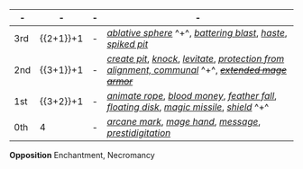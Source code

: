 -|-|-|-
-|-|-|-
3rd | {{2+1}}+1 |-| *[ablative sphere]* ^+^, *[battering blast]*, *[haste]*, *[spiked pit]*
2nd | {{3+1}}+1 |-| *[create pit]*, *[knock]*, *[levitate]*, *[protection from alignment, communal]* ^+^, *~~[extended mage armor][mage armor]~~*
1st | {{3+2}}+1 |-| *[animate rope]*, *[blood money]*, *[feather fall]*, *[floating disk]*, *[magic missile]*, *[shield]* ^+^
0th |     4     |-| *[arcane mark]*, *[mage hand]*, *[message]*, *[prestidigitation]*

**Opposition** Enchantment, Necromancy

[3rd]: #
  [daylight]: :d20-spell:daylight
  [dispel magic]: :d20-spell:dispel-magic
  [magic circle against alignment]: :d20-spell:magic-circle-against-evil
  [protection from energy]: :d20-spell:protection-from-energy
  [resist energy, communal]: :d20-spell:resist-energy
  [sands of time]: :d20-spell:sands-of-time
  [summon monster iii]: :d20-spell:summon-monster-iii

  [ablative sphere]: :d20-spell:ablative-sphere
  [arcane sight]: :d20-spell:arcane-sight
  [battering blast]: :d20-spell:battering-blast
  [blink]: :d20-spell:blink
  [clairaudience/clairvoyance]: :d20-spell:clairaudience/clairvoyance
  [darkvision, communal]: :d20-spell:darkvision
  [deep slumber]: :d20-spell:deep-slumber
  [displacement]: :d20-spell:displacement
  [eldritch fever]: :d20-spell:eldritch-fever
  [explosive runes]: :d20-spell:explosive-runes
  [fly]: :d20-spell:fly
  [haste]: :d20-spell:haste
  [nondetection]: :d20-spell:nondetection
  [phantom driver]: :d20-spell:phantom-driver
  [phantom steed]: :d20-spell:phantom-steed
  [secret page]: :d20-spell:secret-page
  [seek thoughts]: :d20-spell:seek-thoughts
  [slow]: :d20-spell:slow
  [spiked pit]: :d20-spell:spiked-pit
  [stinking cloud]: :d20-spell:stinking-cloud
  [tiny hut]: :d20-spell:tiny-hut
  [tongues]: :d20-spell:tongues
  [twilight knife]: :d20-spell:twilight-knife

[2nd]: #
  [ant haul, communal]: :d20-spell:ant-haul
  [book ward]: :d20-spell:book-ward
  [bull's strength]: :d20-spell:bull's-strength
  [darkness]: :d20-spell:darkness
  [endure elements, communal]: :d20-spell:endure-elements
  [make whole]: :d20-spell:make-whole
  [protection from alignment, communal]: :d20-spell:protection-from-evil
  [resist energy]: :d20-spell:resist-energy
  [share language]: :d20-spell:share-language

  [arcane lock]: :d20-spell:arcane-lock
  [arrow eruption]: :d20-spell:arrow-eruption
  [blood transcription]: :d20-spell:blood-transcription
  [blur]: :d20-spell:blur
  [burning gaze]: :d20-spell:burning-gaze
  [codespeak]: :d20-spell:codespeak
  [continual flame]: :d20-spell:continual-flame
  [create pit]: :d20-spell:create-pit
  [create treasure map]: :d20-spell:create-treasure-map
  [darkvision]: :d20-spell:darkvision
  [detect thoughts]: :d20-spell:detect-thoughts
  [false life]: :d20-spell:false-life
  [fog cloud]: :d20-spell:fog-cloud
  [glitterdust]: :d20-spell:glitterdust
  [gusting sphere]: :d20-spell:gusting-sphere
  [invisibility]: :d20-spell:invisibility
  [kinetic reverberation]: :d20-spell:kinetic-reverberation
  [knock]: :d20-spell:knock
  [levitate]: :d20-spell:levitate
  [locate object]: :d20-spell:locate-object
  [mirror image]: :d20-spell:mirror-image
  [obscure object]: :d20-spell:obscure-object
  [rope trick]: :d20-spell:rope-trick
  [see invisibility]: :d20-spell:see-invisibility
  [symbol of mirroring]: :d20-spell:symbol-of-mirroring

[1st]: #
  [ant haul]: :d20-spell:ant-haul
  [comprehend languages]: :d20-spell:comprehend-languages
  [detect charm]: :d20-spell:detect-charm
  [detect undead]: :d20-spell:detect-undead
  [endure elements]: :d20-spell:endure-elements
  [liberating command]: :d20-spell:liberating-command
  [obscuring mist]: :d20-spell:obscuring-mist
  [protection from alignment]: :d20-spell:protection-from-evil

  [adjuring step]: :d20-spell:adjuring-step
  [alarm]: :d20-spell:alarm
  [animate rope]: :d20-spell:animate-rope
  [blood money]: :d20-spell:blood-money
  [burning hands]: :d20-spell:burning-hands
  [color spray]: :d20-spell:color-spray
  [detect secret doors]: :d20-spell:detect-secret-doors
  [feather fall]: :d20-spell:feather-fall
  [floating disk]: :d20-spell:floating-disk
  [grease]: :d20-spell:grease
  [identify]: :d20-spell:identify
  [keep watch]: :d20-spell:keep-watch
  [mage armor]: :d20-spell:mage-armor
  [magic aura]: :d20-spell:magic-aura
  [magic missile]: :d20-spell:magic-missile
  [shield]: :d20-spell:shield
  [silent image]: :d20-spell:silent-image
  [true strike]: :d20-spell:true-strike
  [unseen servant]: :d20-spell:unseen-servant

[0th]: #
  [arcane mark]: :d20-spell:arcane-mark
  [mage hand]: :d20-spell:mage-hand
  [message]: :d20-spell:message
  [prestidigitation]: :d20-spell:prestidigitation